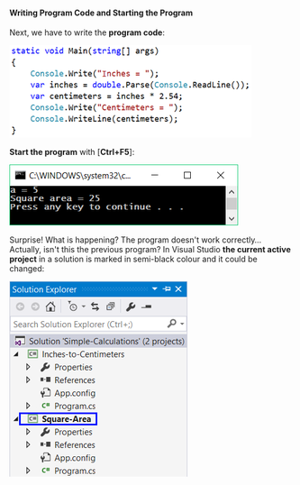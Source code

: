 #### Writing Program Code and Starting the Program

Next, we have to write the **program code**:

![](/assets/chapter-2-images/02.Inches-to-centimeters-03.png)

**Start the program** with [**Ctrl+F5**]:

![](/assets/chapter-2-images/02.Inches-to-centimeters-04.png)

Surprise! What is happening? The program doesn't work correctly… Actually, isn't this the previous program?
In Visual Studio **the current active project** in a solution is marked in semi-black colour and it could be changed:

![](/assets/chapter-2-images/02.Inches-to-centimeters-05.png)
